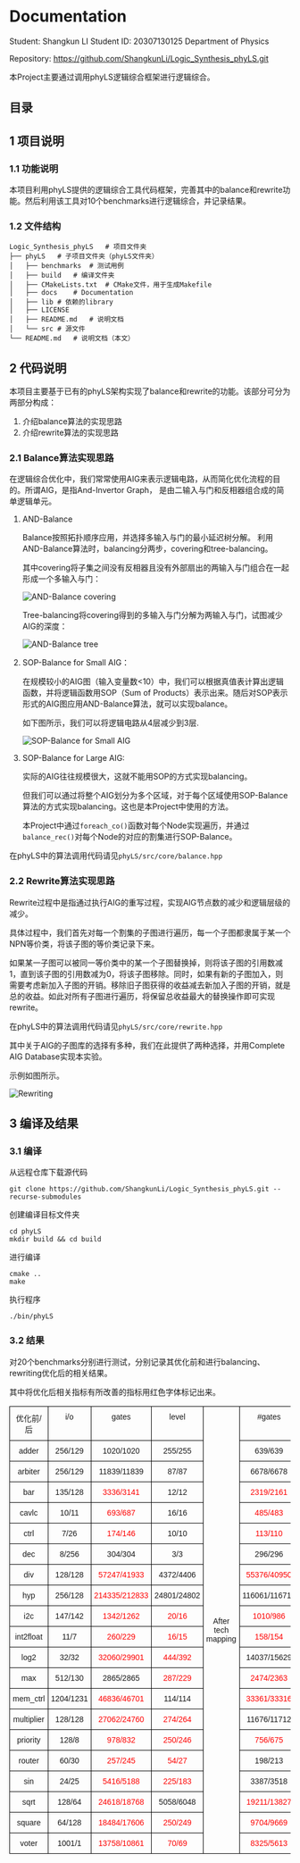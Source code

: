 # Documentation
Student: Shangkun LI
Student ID: 20307130125
Department of Physics

Repository: https://github.com/ShangkunLi/Logic_Synthesis_phyLS.git

本Project主要通过调用phyLS逻辑综合框架进行逻辑综合。

## 目录

## 1 项目说明
### 1.1 功能说明
本项目利用phyLS提供的逻辑综合工具代码框架，完善其中的balance和rewrite功能。然后利用该工具对10个benchmarks进行逻辑综合，并记录结果。

### 1.2 文件结构
```
Logic_Synthesis_phyLS   # 项目文件夹
├── phyLS   # 子项目文件夹（phyLS文件夹）
│   ├── benchmarks  # 测试用例
│   ├── build   # 编译文件夹
│   ├── CMakeLists.txt  # CMake文件，用于生成Makefile
│   ├── docs    # Documentation
│   ├── lib # 依赖的library
│   ├── LICENSE
│   ├── README.md   # 说明文档
│   └── src # 源文件
└── README.md   # 说明文档（本文）
```

## 2 代码说明
本项目主要基于已有的phyLS架构实现了balance和rewrite的功能。该部分可分为两部分构成：
1. 介绍balance算法的实现思路
2. 介绍rewrite算法的实现思路

### 2.1 Balance算法实现思路
在逻辑综合优化中，我们常常使用AIG来表示逻辑电路，从而简化优化流程的目的。所谓AIG，是指And-Invertor Graph， 是由二输入与门和反相器组合成的简单逻辑单元。
1. AND-Balance
   
    Balance按照拓扑顺序应用，并选择多输入与门的最小延迟树分解。
    利用AND-Balance算法时，balancing分两步，covering和tree-balancing。

    其中covering将子集之间没有反相器且没有外部扇出的两输入与门组合在一起形成一个多输入与门：
    
    ![AND-Balance covering](./Figures/balance_2.png "AND-Balance covering")

    Tree-balancing将covering得到的多输入与门分解为两输入与门，试图减少AIG的深度：

    ![AND-Balance tree](./Figures/balance_3.png "AND-Balance tree")    

2. SOP-Balance for Small AIG：
   
   在规模较小的AIG图（输入变量数<10）中，我们可以根据真值表计算出逻辑函数，并将逻辑函数用SOP（Sum of Products）表示出来。随后对SOP表示形式的AIG图应用AND-Balance算法，就可以实现balance。

   如下图所示，我们可以将逻辑电路从4层减少到3层.

   ![SOP-Balance for Small AIG](./Figures/balance_1.png "SOP-Balance for Small AIG")


3. SOP-Balance for Large AIG:

    实际的AIG往往规模很大，这就不能用SOP的方式实现balancing。
    
    但我们可以通过将整个AIG划分为多个区域，对于每个区域使用SOP-Balance算法的方式实现balancing。这也是本Project中使用的方法。

    本Project中通过`foreach_co()`函数对每个Node实现遍历，并通过`balance_rec()`对每个Node的对应的割集进行SOP-Balance。

在phyLS中的算法调用代码请见`phyLS/src/core/balance.hpp`

### 2.2 Rewrite算法实现思路
Rewrite过程中是指通过执行AIG的重写过程，实现AIG节点数的减少和逻辑层级的减少。

具体过程中，我们首先对每一个割集的子图进行遍历，每一个子图都隶属于某一个NPN等价类，将该子图的等价类记录下来。

如果某一子图可以被同一等价类中的某一个子图替换掉，则将该子图的引用数减1，直到该子图的引用数减为0，将该子图移除。同时，如果有新的子图加入，则需要考虑新加入子图的开销。移除旧子图获得的收益减去新加入子图的开销，就是总的收益。如此对所有子图进行遍历，将保留总收益最大的替换操作即可实现rewrite。

在phyLS中的算法调用代码请见`phyLS/src/core/rewrite.hpp`

其中关于AIG的子图库的选择有多种，我们在此提供了两种选择，并用Complete AIG Database实现本实验。

示例如图所示。

![Rewriting](./Figures/rewriting_1.png "Rewriting")


## 3 编译及结果

### 3.1 编译
从远程仓库下载源代码
```
git clone https://github.com/ShangkunLi/Logic_Synthesis_phyLS.git --recurse-submodules
```

创建编译目标文件夹
```
cd phyLS
mkdir build && cd build
```

进行编译
```
cmake ..
make
```

执行程序
```
./bin/phyLS
```
### 3.2 结果
对20个benchmarks分别进行测试，分别记录其优化前和进行balancing、rewriting优化后的相关结果。

其中将优化后相关指标有所改善的指标用红色字体标记出来。


<style type="text/css">
.tg  {border-collapse:collapse;border-spacing:0;}
.tg td{border-color:black;border-style:solid;border-width:1px;font-family:Arial, sans-serif;font-size:14px;
  overflow:hidden;padding:10px 5px;word-break:normal;}
.tg th{border-color:black;border-style:solid;border-width:1px;font-family:Arial, sans-serif;font-size:14px;
  font-weight:normal;overflow:hidden;padding:10px 5px;word-break:normal;}
.tg .tg-baqh{text-align:center;vertical-align:top}
.tg .tg-nrix{text-align:center;vertical-align:middle}
.tg .tg-9ewa{color:#fe0000;text-align:center;vertical-align:top}
</style>
<table class="tg"><thead>
  <tr>
    <td class="tg-baqh">优化前/后</td>
    <td class="tg-baqh">i/o</td>
    <td class="tg-baqh">gates</td>
    <td class="tg-baqh">level</td>
    <td class="tg-nrix" rowspan="21">After tech mapping</td>
    <td class="tg-baqh">#gates</td>
    <td class="tg-baqh">area</td>
    <td class="tg-baqh">delay</td>
  </tr>
  <tr>
    <td class="tg-baqh">adder</td>
    <td class="tg-baqh">256/129</td>
    <td class="tg-baqh">1020/1020</td>
    <td class="tg-baqh">255/255</td>
    <td class="tg-baqh">639/639</td>
    <td class="tg-baqh">1849/1849</td>
    <td class="tg-baqh">204.9/204.9</td>
  </tr>
  <tr>
    <td class="tg-baqh">arbiter</td>
    <td class="tg-baqh">256/129</td>
    <td class="tg-baqh">11839/11839</td>
    <td class="tg-baqh">87/87</td>
    <td class="tg-baqh">6678/6678</td>
    <td class="tg-baqh">18773/18773</td>
    <td class="tg-baqh">70.7/70.7</td>
  </tr>
  <tr>
    <td class="tg-baqh">bar</td>
    <td class="tg-baqh">135/128</td>
    <td class="tg-9ewa">3336/3141</td>
    <td class="tg-baqh">12/12</td>
    <td class="tg-9ewa">2319/2161</td>
    <td class="tg-9ewa">5911/5693</td>
    <td class="tg-baqh">10.2/10.9</td>
  </tr>
  <tr>
    <td class="tg-baqh">cavlc</td>
    <td class="tg-baqh">10/11</td>
    <td class="tg-9ewa">693/687</td>
    <td class="tg-baqh">16/16</td>
    <td class="tg-9ewa">485/483</td>
    <td class="tg-baqh">1212/1218</td>
    <td class="tg-9ewa">14.3/14.1</td>
  </tr>
  <tr>
    <td class="tg-baqh">ctrl</td>
    <td class="tg-baqh">7/26</td>
    <td class="tg-9ewa">174/146</td>
    <td class="tg-baqh">10/10</td>
    <td class="tg-9ewa">113/110</td>
    <td class="tg-9ewa">275/265</td>
    <td class="tg-9ewa">8.3/7.9</td>
  </tr>
  <tr>
    <td class="tg-baqh">dec</td>
    <td class="tg-baqh">8/256</td>
    <td class="tg-baqh">304/304</td>
    <td class="tg-baqh">3/3</td>
    <td class="tg-baqh">296/296</td>
    <td class="tg-baqh">648/648</td>
    <td class="tg-baqh">3.7/3.7</td>
  </tr>
  <tr>
    <td class="tg-baqh">div</td>
    <td class="tg-baqh">128/128</td>
    <td class="tg-9ewa">57247/41933</td>
    <td class="tg-baqh">4372/4406</td>
    <td class="tg-9ewa">55376/40950</td>
    <td class="tg-9ewa">127233/99321</td>
    <td class="tg-9ewa">3516.5/3442.3</td>
  </tr>
  <tr>
    <td class="tg-baqh">hyp</td>
    <td class="tg-baqh">256/128</td>
    <td class="tg-9ewa">214335/212833</td>
    <td class="tg-baqh">24801/24802</td>
    <td class="tg-baqh">116061/116717</td>
    <td class="tg-baqh">364855/365750</td>
    <td class="tg-9ewa">16771.4/16723.3</td>
  </tr>
  <tr>
    <td class="tg-baqh">i2c</td>
    <td class="tg-baqh">147/142</td>
    <td class="tg-9ewa">1342/1262</td>
    <td class="tg-9ewa">20/16</td>
    <td class="tg-9ewa">1010/986</td>
    <td class="tg-9ewa">2458/2346</td>
    <td class="tg-9ewa">14.6/13.2</td>
  </tr>
  <tr>
    <td class="tg-baqh">int2float</td>
    <td class="tg-baqh">11/7</td>
    <td class="tg-9ewa">260/229</td>
    <td class="tg-9ewa">16/15</td>
    <td class="tg-9ewa">158/154</td>
    <td class="tg-9ewa">429/393</td>
    <td class="tg-baqh">12.9/12.9</td>
  </tr>
  <tr>
    <td class="tg-baqh">log2</td>
    <td class="tg-baqh">32/32</td>
    <td class="tg-9ewa">32060/29901</td>
    <td class="tg-9ewa">444/392</td>
    <td class="tg-baqh">14037/15629</td>
    <td class="tg-baqh">46105/48845</td>
    <td class="tg-9ewa">294.9/273.7</td>
  </tr>
  <tr>
    <td class="tg-baqh">max</td>
    <td class="tg-baqh">512/130</td>
    <td class="tg-baqh">2865/2865</td>
    <td class="tg-9ewa">287/229</td>
    <td class="tg-9ewa">2474/2363</td>
    <td class="tg-9ewa">5650/5386</td>
    <td class="tg-9ewa">205.5/177.8</td>
  </tr>
  <tr>
    <td class="tg-baqh">mem_ctrl</td>
    <td class="tg-baqh">1204/1231</td>
    <td class="tg-9ewa">46836/46701</td>
    <td class="tg-baqh">114/114</td>
    <td class="tg-9ewa">33361/33316</td>
    <td class="tg-9ewa">81657/81466</td>
    <td class="tg-baqh">87.8/87.8</td>
  </tr>
  <tr>
    <td class="tg-baqh">multiplier</td>
    <td class="tg-baqh">128/128</td>
    <td class="tg-9ewa">27062/24760</td>
    <td class="tg-9ewa">274/264</td>
    <td class="tg-baqh">11676/11712</td>
    <td class="tg-9ewa">40751/40296</td>
    <td class="tg-9ewa">209.2/208.8</td>
  </tr>
  <tr>
    <td class="tg-baqh">priority</td>
    <td class="tg-baqh">128/8</td>
    <td class="tg-9ewa">978/832</td>
    <td class="tg-9ewa">250/246</td>
    <td class="tg-9ewa">756/675</td>
    <td class="tg-9ewa">1736/1515</td>
    <td class="tg-9ewa">199.3/197.7</td>
  </tr>
  <tr>
    <td class="tg-baqh">router</td>
    <td class="tg-baqh">60/30</td>
    <td class="tg-9ewa">257/245</td>
    <td class="tg-9ewa">54/27</td>
    <td class="tg-baqh">198/213</td>
    <td class="tg-baqh">527/547</td>
    <td class="tg-9ewa">37.5/20.7</td>
  </tr>
  <tr>
    <td class="tg-baqh">sin</td>
    <td class="tg-baqh">24/25</td>
    <td class="tg-9ewa">5416/5188</td>
    <td class="tg-9ewa">225/183</td>
    <td class="tg-baqh">3387/3518</td>
    <td class="tg-baqh">9462/9883</td>
    <td class="tg-9ewa">149.4/133</td>
  </tr>
  <tr>
    <td class="tg-baqh">sqrt</td>
    <td class="tg-baqh">128/64</td>
    <td class="tg-9ewa">24618/18768</td>
    <td class="tg-baqh">5058/6048</td>
    <td class="tg-9ewa">19211/13827</td>
    <td class="tg-9ewa">44523/35227</td>
    <td class="tg-9ewa">4235.8/4088.2</td>
  </tr>
  <tr>
    <td class="tg-baqh">square</td>
    <td class="tg-baqh">64/128</td>
    <td class="tg-9ewa">18484/17606</td>
    <td class="tg-9ewa">250/249</td>
    <td class="tg-9ewa">9704/9669</td>
    <td class="tg-9ewa">28288/27812</td>
    <td class="tg-9ewa">199.4/199.2</td>
  </tr>
  <tr>
    <td class="tg-baqh">voter</td>
    <td class="tg-baqh">1001/1</td>
    <td class="tg-9ewa">13758/10861</td>
    <td class="tg-9ewa">70/69</td>
    <td class="tg-9ewa">8325/5613</td>
    <td class="tg-9ewa">22807/16929</td>
    <td class="tg-9ewa">53.5/46.2</td>
  </tr></thead></table>